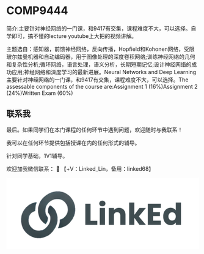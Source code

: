 # COMP9444

简介:主要针对神经网络的一门课，和9417有交集，课程难度不大，可以选择。自学即可，搞不懂的lecture youtube上大把的视频讲解。

主题选自：感知器，前馈神经网络，反向传播，Hopfield和Kohonen网络，受限玻尔兹曼机器和自动编码器，用于图像处理的深度卷积网络;训练神经网络的几何和复杂性分析;循环网络，语言处理，语义分析，长期短期记忆;设计神经网络的成功应用;神经网络和深度学习的最新进展。Neural Networks and Deep Learning主要针对神经网络的一门课，和9417有交集，课程难度不大，可以选择。The assessable components of the course are:Assignment 1 (16%)Assignment 2 (24%)Written Exam (60%)


## 联系我

最后。如果同学们在本门课程的任何环节中遇到问题，欢迎随时与我联系！

我可以在任何环节提供包括授课在内的任何形式的辅导。

针对同学基础，1V1辅导。

欢迎加我微信联系： 📩 【+V：Linked_Lin，备用：linked68】

![图片](../image/wechat.png)